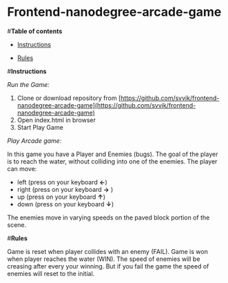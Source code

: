 Frontend-nanodegree-arcade-game
===============================
#**Table of contents**

- [Instructions](#**instructions**)

- [Rules](#**rules**)


#**Instructions**

_Run the Game:_
1. Clone or download repository from [https://github.com/svvik/frontend-nanodegree-arcade-game](https://github.com/svvik/frontend-nanodegree-arcade-game)
2. Open index.html in browser
3. Start Play Game

_Play Arcade game:_

In this game you have a Player and Enemies (bugs). 
The goal of the player is to reach the water, without colliding into one of the enemies.
The player can move:
- left (press on your keyboard **&larr;**)
- right (press on your keyboard **&rarr;** )
- up (press on your keyboard **&uarr;**)
- down (press on your keyboard **&darr;**)

The enemies move in varying speeds on the paved block portion of the scene.

#**Rules**

Game is reset when player collides with an enemy (FAIL).
Game is won when player reaches the water (WIN). The speed of enemies will be creasing after every your winning. But if you fail the game the speed of enemies will reset to the initial. 

